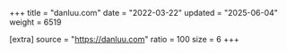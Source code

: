 +++
title = "danluu.com"
date = "2022-03-22"
updated = "2025-06-04"
weight = 6519

[extra]
source = "https://danluu.com"
ratio = 100
size = 6
+++
